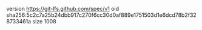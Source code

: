 version https://git-lfs.github.com/spec/v1
oid sha256:5c2c7a25b24dbb917c270f6cc30d0af889e1751503d1e6dcd78b2f328733461a
size 1008
